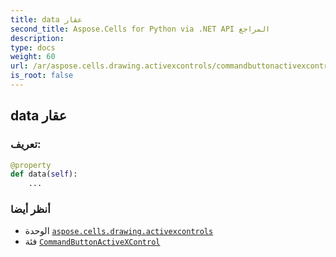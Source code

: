 ```yaml
---
title: data عقار
second_title: Aspose.Cells for Python via .NET API المراجع
description:
type: docs
weight: 60
url: /ar/aspose.cells.drawing.activexcontrols/commandbuttonactivexcontrol/data/
is_root: false
---
```

##  data عقار
###  تعريف:
```python
@property
def data(self):
    ...
```

###  أنظر أيضا
* الوحدة [`aspose.cells.drawing.activexcontrols`](../../)
* فئة [`CommandButtonActiveXControl`](/cells/python-net/ar/aspose.cells.drawing.activexcontrols/commandbuttonactivexcontrol)
